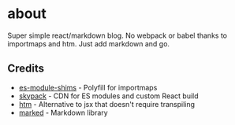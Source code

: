 # about

Super simple react/markdown blog. No webpack or babel thanks to importmaps and htm. Just add markdown and go.

## Credits

* [es-module-shims](https://www.npmjs.com/package/es-module-shims) - Polyfill for importmaps
* [skypack](https://www.skypack.dev/view/react) - CDN for ES modules and custom React build
* [htm](https://www.skypack.dev/view/htm) - Alternative to jsx that doesn't require transpiling
* [marked](https://www.skypack.dev/view/marked) - Markdown library